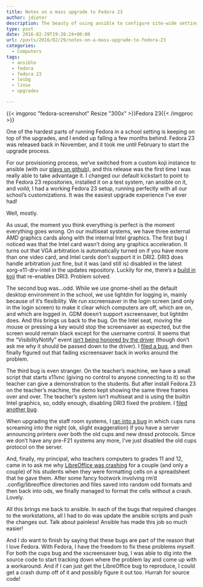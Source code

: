 ```yaml
---
title: Notes on a mass upgrade to Fedora 23
author: jdieter
description: The beauty of using ansible to configure site-wide settings for our Fedora workstations
type: post
date: 2016-02-29T19:28:24+00:00
url: /posts/2016/02/29/notes-on-a-mass-upgrade-to-fedora-23
categories:
  - Computers
tags:
  - ansible
  - fedora
  - fedora 23
  - lesbg
  - linux
  - upgrades

---
```

{{< imgproc "fedora-screenshot" Resize "300x" >}}Fedora 23{{< /imgproc >}}

One of the hardest parts of running Fedora in a school setting is keeping on top of the upgrades, and I ended up falling a few months behind. Fedora 23 was released back in November, and it took me until February to start the upgrade process.

For our provisioning process, we&#8217;ve switched from a custom koji instance to ansible (with our [plays on github][1]), and this release was the first time I was really able to take advantage it. I changed our default kickstart to point to the Fedora 23 repositories, installed it on a test system, ran ansible on it, and _voilà_, I had a working Fedora 23 setup, running perfectly with all our school&#8217;s customizations. It was the easiest upgrade experience I&#8217;ve ever had!

Well, mostly.

As usual, the moment you think everything is perfect is the moment everything goes wrong. On our multiseat systems, we have three external AMD graphics cards along with the internal Intel graphics. The first bug I noticed was that the Intel card wasn&#8217;t doing any graphics acceleration. It turns out that VGA arbitration is automatically turned on if you have more than one video card, and Intel cards don&#8217;t support it in DRI2. DRI3 does handle arbitration just fine, but it was (and still is) disabled in the latest xorg-x11-drv-intel in the updates repository. Luckily for me, there&#8217;s a [build in koji][2] that re-enables DRI3. Problem solved.

The second bug was&#8230;odd. While we use gnome-shell as the default desktop environment in the school, we use lightdm for logging in, mainly because of it&#8217;s flexibility. We run xscreensaver in the login screen (and only in the login screen) to make it clear which computers are off, which are on, and which are logged in. GDM doesn&#8217;t support xscreensaver, but lightdm does. And this brings us back to the bug. On the Intel seat, moving the mouse or pressing a key would stop the screensaver as expected, but the screen would remain black except for the username control. It seems that the &#8220;VisibilityNotify&#8221; event [isn&#8217;t being honored by the driver][3] (though don&#8217;t ask me why it should be passed down to the driver). I [filed a bug][4], and then finally figured out that fading xscreensaver back in works around the problem.

The third bug is even stranger. On the teacher&#8217;s machine, we have a small script that starts x11vnc (giving no control to anyone connecting to it) so the teacher can give a demonstration to the students. But after install Fedora 23 on the teacher&#8217;s machine, the demo kept showing the same three frames over and over. The teacher&#8217;s system isn&#8217;t multiseat and is using the builtin Intel graphics, so, oddly enough, disabling DRI3 fixed the problem. I [filed another bug][5].

When upgrading the staff room systems, I [ran into a bug][6] in which cups runs screaming into the night (ok, slight exaggeration) if you have a server announcing printers over both the old cups and new dnssd protocols. Since we don&#8217;t have any pre-F21 systems any more, I&#8217;ve just disabled the old cups protocol on the server.

And, finally, my principal, who teachers computers to grades 11 and 12, came in to ask me why [LibreOffice was crashing][7] for a couple (and only a couple) of his students when they were formatting cells on a spreadsheet that he gave them. After some fancy footwork involving rm&#8217;d .config/libreoffice directories and files saved into random odd formats and then back into ods, we finally managed to format the cells without a crash. Lovely.

All this brings me back to ansible. In each of the bugs that required changes to the workstations, all I had to do was update the ansible scripts and push the changes out. Talk about painless! Ansible has made this job so much easier!

And I do want to finish by saying that these bugs are part of the reason that I love Fedora. With Fedora, I have the freedom to fix these problems myself. For both the cups bug and the xscreensaver bug, I was able to dig into the source code to start tracking down where the problem lay and come up with a workaround. And if I can just get the LibreOffice bug to reproduce, I could get a crash dump off of it and possibly figure it out too. Hurrah for source code!

 [1]: https://github.com/lesbg/ansible
 [2]: http://koji.fedoraproject.org/koji/buildinfo?buildID=707268
 [3]: https://bugzilla.redhat.com/show_bug.cgi?id=1309680#c4
 [4]: https://bugzilla.redhat.com/show_bug.cgi?id=1309680
 [5]: https://bugzilla.redhat.com/show_bug.cgi?id=1310532
 [6]: https://bugzilla.redhat.com/show_bug.cgi?id=1311387
 [7]: https://bugzilla.redhat.com/show_bug.cgi?id=1313016
